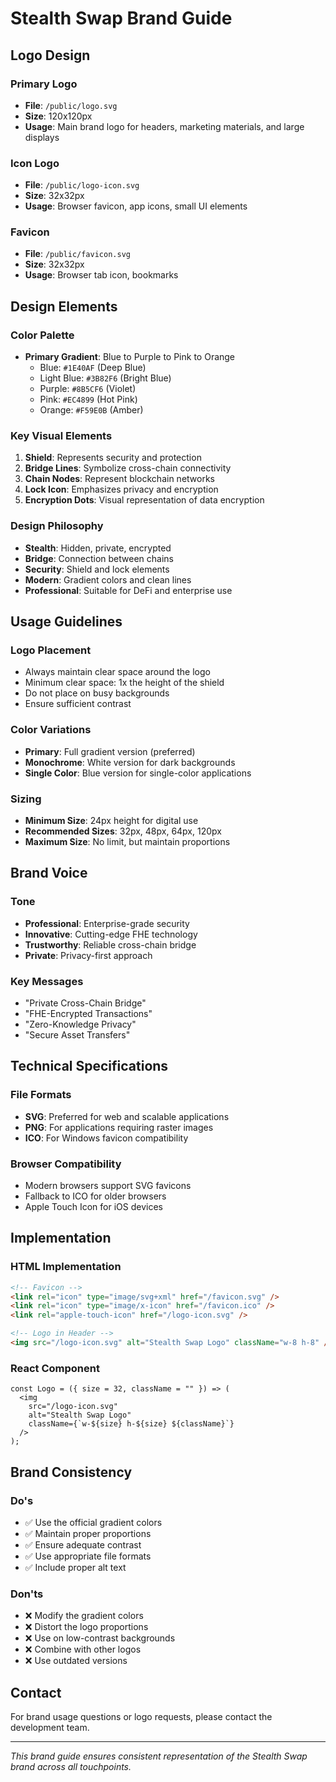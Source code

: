 # Stealth Swap Brand Guide

## Logo Design

### Primary Logo
- **File**: `/public/logo.svg`
- **Size**: 120x120px
- **Usage**: Main brand logo for headers, marketing materials, and large displays

### Icon Logo
- **File**: `/public/logo-icon.svg`
- **Size**: 32x32px
- **Usage**: Browser favicon, app icons, small UI elements

### Favicon
- **File**: `/public/favicon.svg`
- **Size**: 32x32px
- **Usage**: Browser tab icon, bookmarks

## Design Elements

### Color Palette
- **Primary Gradient**: Blue to Purple to Pink to Orange
  - Blue: `#1E40AF` (Deep Blue)
  - Light Blue: `#3B82F6` (Bright Blue)
  - Purple: `#8B5CF6` (Violet)
  - Pink: `#EC4899` (Hot Pink)
  - Orange: `#F59E0B` (Amber)

### Key Visual Elements
1. **Shield**: Represents security and protection
2. **Bridge Lines**: Symbolize cross-chain connectivity
3. **Chain Nodes**: Represent blockchain networks
4. **Lock Icon**: Emphasizes privacy and encryption
5. **Encryption Dots**: Visual representation of data encryption

### Design Philosophy
- **Stealth**: Hidden, private, encrypted
- **Bridge**: Connection between chains
- **Security**: Shield and lock elements
- **Modern**: Gradient colors and clean lines
- **Professional**: Suitable for DeFi and enterprise use

## Usage Guidelines

### Logo Placement
- Always maintain clear space around the logo
- Minimum clear space: 1x the height of the shield
- Do not place on busy backgrounds
- Ensure sufficient contrast

### Color Variations
- **Primary**: Full gradient version (preferred)
- **Monochrome**: White version for dark backgrounds
- **Single Color**: Blue version for single-color applications

### Sizing
- **Minimum Size**: 24px height for digital use
- **Recommended Sizes**: 32px, 48px, 64px, 120px
- **Maximum Size**: No limit, but maintain proportions

## Brand Voice

### Tone
- **Professional**: Enterprise-grade security
- **Innovative**: Cutting-edge FHE technology
- **Trustworthy**: Reliable cross-chain bridge
- **Private**: Privacy-first approach

### Key Messages
- "Private Cross-Chain Bridge"
- "FHE-Encrypted Transactions"
- "Zero-Knowledge Privacy"
- "Secure Asset Transfers"

## Technical Specifications

### File Formats
- **SVG**: Preferred for web and scalable applications
- **PNG**: For applications requiring raster images
- **ICO**: For Windows favicon compatibility

### Browser Compatibility
- Modern browsers support SVG favicons
- Fallback to ICO for older browsers
- Apple Touch Icon for iOS devices

## Implementation

### HTML Implementation
```html
<!-- Favicon -->
<link rel="icon" type="image/svg+xml" href="/favicon.svg" />
<link rel="icon" type="image/x-icon" href="/favicon.ico" />
<link rel="apple-touch-icon" href="/logo-icon.svg" />

<!-- Logo in Header -->
<img src="/logo-icon.svg" alt="Stealth Swap Logo" className="w-8 h-8" />
```

### React Component
```tsx
const Logo = ({ size = 32, className = "" }) => (
  <img 
    src="/logo-icon.svg" 
    alt="Stealth Swap Logo" 
    className={`w-${size} h-${size} ${className}`}
  />
);
```

## Brand Consistency

### Do's
- ✅ Use the official gradient colors
- ✅ Maintain proper proportions
- ✅ Ensure adequate contrast
- ✅ Use appropriate file formats
- ✅ Include proper alt text

### Don'ts
- ❌ Modify the gradient colors
- ❌ Distort the logo proportions
- ❌ Use on low-contrast backgrounds
- ❌ Combine with other logos
- ❌ Use outdated versions

## Contact

For brand usage questions or logo requests, please contact the development team.

---

*This brand guide ensures consistent representation of the Stealth Swap brand across all touchpoints.*
